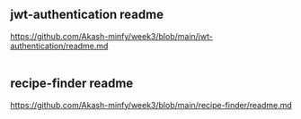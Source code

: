 ## jwt-authentication readme
 https://github.com/Akash-minfy/week3/blob/main/jwt-authentication/readme.md <br><br>

## recipe-finder readme
https://github.com/Akash-minfy/week3/blob/main/recipe-finder/readme.md
